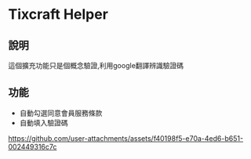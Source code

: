 # Tixcraft Helper

## 說明
這個擴充功能只是個概念驗證,利用google翻譯辨識驗證碼

## 功能
- 自動勾選同意會員服務條款
- 自動填入驗證碼





https://github.com/user-attachments/assets/f40198f5-e70a-4ed6-b651-002449316c7c


